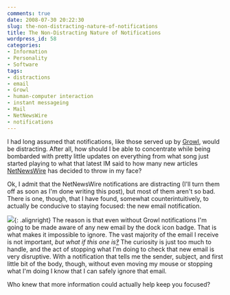 ```yaml
---
comments: true
date: 2008-07-30 20:22:30
slug: the-non-distracting-nature-of-notifications
title: The Non-Distracting Nature of Notifications
wordpress_id: 58
categories:
- Information
- Personality
- Software
tags:
- distractions
- email
- Growl
- human-computer interaction
- instant messageing
- Mail
- NetNewsWire
- notifications
---
```


I had long assumed that notifications, like those served up by [Growl](http://growl.info/), would be distracting. After all, how should I be able to concentrate while being bombarded with pretty little updates on everything from what song just started playing to what that latest IM said to how many new articles [NetNewsWire](http://www.newsgator.com/Individuals/NetNewsWire/default.aspx) has decided to throw in my face?

Ok, I admit that the NetNewsWire notifications are distracting (I'll turn them off as soon as I'm done writing this post), but most of them aren't so bad. There is one, though, that I have found, somewhat counterintuitively, to actually be conducive to staying focused: the new email notification.

![]({{site.baseurl}}/post-uploads/mail-icon.png){: .alignright} The reason is that even without Growl notifications I'm going to be made aware of any new email by the dock icon badge. That is what makes it impossible to ignore. The vast majority of the email I receive is not important, _but what if this one is[‽](http://en.wikipedia.org/wiki/Interrobang)_ The curiosity is just too much to handle, and the act of stopping what I'm doing to check that new email is very disruptive. With a notification that tells me the sender, subject, and first little bit of the body, though, without even moving my mouse or stopping what I'm doing I know that I can safely ignore that email.

Who knew that more information could actually help keep you focused?
